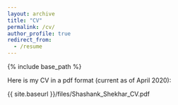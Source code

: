 ```yaml
---
layout: archive
title: "CV"
permalink: /cv/
author_profile: true
redirect_from:
  - /resume
---
```


{% include base_path %}

Here is my CV in a pdf format (current as of April 2020):

{{ site.baseurl }}/files/Shashank_Shekhar_CV.pdf
